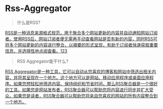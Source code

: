 # Rss-Aggregator

> 什么是RSS?

[RSS是一种消息来源格式规范，用于聚合多个网站更新的内容并自动通知网站订阅者。使用RSS后，网站订阅者便无需再手动查看网站是否有新的内容，同时RSS可将多个网站更新的内容进行整合，以摘要的形式呈现，有助于订阅者快速获取重要信息，并选择性地点阅查看。](https://zh.wikipedia.org/zh-tw/RSS)[1](https://zh.wikipedia.org/zh-tw/RSS)[2](https://zh.wikipedia.org/wiki/RSS)[3](https://baike.baidu.com/item/RSS)

> RSS Aggregator能干什么?

[RSS Aggregator是一种工具，它可以自动从您喜欢的博客和网站中筛选出相关内容，并将其呈现在一个地方。这个地方可以是网站、移动应用程序或桌面应用程序。如果您想轻松地筛选内容、保持组织和节省时间，那么RSS聚合器是一个很好的工具。如果您是网站发布者，RSS聚合器可以帮助您将内容进行同步并扩大受众。如果您是读者，RSS聚合器可以帮助您将来自您喜欢的网站的所有内容整合到一个地方。](https://www.wprssaggregator.com/what-is-an-rss-aggregator/)



